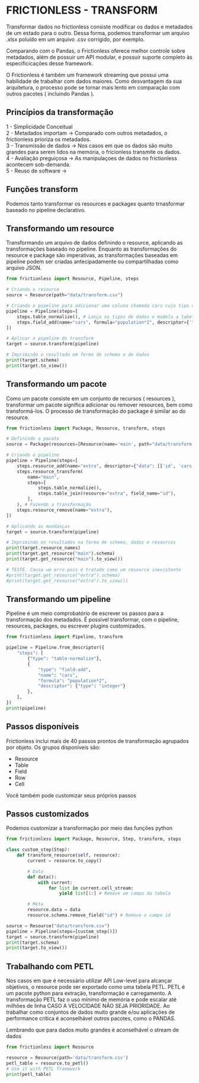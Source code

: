 # FRICTIONLESS - TRANSFORM

Transformar dados no frictionless consiste modificar os dados e metadados de um estado para o outro. Dessa forma, podemos transformar um arquivo .xlsx poluído em um arquivo .csv corrigido, por exemplo.

Comparando com o Pandas, o Frictionless oferece melhor controle sobre metadados, além de possuir um API modular, e possuir suporte completo às especificicações desse framework.

O Frictionless é também um framework streaming que possui uma habilidade de trabalhar com dados maiores. Como desvantagem da sua arquitetura, o processo pode se tornar mais lento em comparação com outros pacotes ( incluindo Pandas ).

## Princípios da transformação

1 - Simplicidade Conceitual<br>
2 - Metadados importam -> Comparado com outros metadados, o frictionless prioriza os metadados.<br>
3 - Transmissão de dados -> Nos casos em que os dados são muito grandes para serem lidos na memória, o fricionless transmite os dados.<br>
4 - Avaliação preguiçosa -> As manipulaçoes de dados no frictionless acontecem sob-demanda.<br>
5 - Reuso de software -> <br>

## Funções transform

Podemos tanto transformar os resources e packages quanto trnasformar baseado no pipeline declarativo.

## Transformando um resource

Transformando um arquivo de dados definindo o resource, aplicando as transformações baseado no pipeline. Enquanto as transformações do resource e package são imperativas, as transformações baseadas em pipeline podem ser criadas antecipadamente ou compartilhadas como arquivo JSON.

```python script
from frictionless import Resource, Pipeline, steps

# Criando o resource
source = Resource(path="data/transform.csv")

# Criando o pipeline para adicionar uma coluna chamada cars cujo tipo de dados é inteiro e o seu valor é o dobro da coluna população
pipeline = Pipeline(steps=[
    steps.table_normalize(), # Lança os tipos de dados e modela a tabela de acordo com o schema, seja deduzido ou fornecido. Aqui o recurso da CPU será utilizado para lançar os dados
    steps.field_add(name="cars", formula="population*2", descriptor={'type': 'integer'}) # Adiciona um campo ao dados e metadados baseado na informação fornecida pelo usuário
])

# Aplicar o pipeline do transform
target = source.transform(pipeline)

# Imprimindo o resultado em forma de schema e de dados
print(target.schema)
print(target.to_view())
```

## Transformando um pacote

Como um pacote consiste em um conjunto de recursos ( resources ), transformar um pacote significa adicionar ou remover resources, bem como transformá-los. O processo de transformação do package é similar ao do resource.

```python script
from frictionless import Package, Resource, transform, steps

# Definindo o pacote
source = Package(resources=[Resource(name='main', path="data/transform.csv")])

# Criando o pipeline
pipeline = Pipeline(steps=[
    steps.resource_add(name="extra", descriptor={"data": [['id', 'cars'], [1, 166], [2, 132], [3, 94]]}), # Adicionando um resource de nome extra e seu descritor ( Coluna e valor )
    steps.resource_transform(
        name="main",
        steps=[
            steps.table_normalize(),
            steps.table_join(resource="extra", field_name="id"),
        ],
    ), # Fazendo a transformação
    steps.resource_remove(name="extra"),
])

# Aplicando as mundanças
target = source.transform(pipeline)

# Imprimindo os resultados na forma de schema, dados e resources
print(target.resource_names)
print(target.get_resource("main").schema)
print(target.get_resource("main").to_view())

# TESTE. Causa um erro pois é tratado como um resource inexistente
#print(target.get_resource("extra").schema)
#print(target.get_resource("extra").to_view())
```

## Transformando um pipeline

Pipeline é um meio comprobatório de escrever os passos para a transformação dos metadados. É possível transformar, com o pipeline, resources, packages, ou escrever plugins customizados.

```python script
from frictionless import Pipeline, transform

pipeline = Pipeline.from_descriptor({
    "steps": [
        {"type": "table-normalize"},
        {
            "type": "field-add",
            "name": "cars",
            "formula": "population*2",
            "descriptor": {"type": "integer"}
        },
    ],
})
print(pipeline)
```

## Passos disponíveis

Frictionless inclui mais de 40 passos prontos de transformação agrupados por objeto. Os grupos disponíveis são:

- Resource
- Table
- Field
- Row
- Cell

Você também pode customizar seus próprios passos

## Passos customizados

Podemos customizar a transformação por meio das funções python

```python script
from frictionless import Package, Resource, Step, transform, steps

class custom_step(Step):
    def transform_resource(self, resource):
        current = resource.to_copy()

        # Data
        def data():
            with current:
                for list in current.cell_stream:
                    yield list[1:] # Remove um campo da tabela

        # Meta
        resource.data = data
        resource.schema.remove_field("id") # Remove o campo id

source = Resource("data/transform.csv")
pipeline = Pipeline(steps=[custom_step()])
target = source.transform(pipeline)
print(target.schema)
print(target.to_view())
```

## Trabalhando com PETL

Nos casos em que é necessário utilizar API Low-level para alcançar objetivos, o resource pode ser exportado como uma tabela PETL. PETL é um pacote python para extração, transformação e carregamento. A transformação PETL faz o uso mínimo de memória e pode escalar até milhões de linha CASO A VELOCIDADE NÃO SEJA PRIORIDADE. Ao trabalhar como conjuntos de dados muito grande e/ou aplicações de performance crítica é aconselhável outros pacotes, como o PANDAS. 

Lembrando que para dados muito grandes é aconselhável o stream de dados

```python script
from frictionless import Resource

resource = Resource(path='data/transform.csv')
petl_table = resource.to_petl()
# Use it with PETL framework
print(petl_table)
```